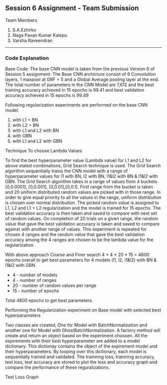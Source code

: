 
## Session 6 Assignment - Team Submission
Team Members
1. S.A.Ezhirko
2. Naga Pavan Kumar Kalepu
3. Varsha Raveendran
**********************************************************************************************************************

### Code Explanation

Base Code: The base CNN model is taken from the previous Version 6 of Session 5 assignment. The Base CNN archicture consist of 6 Convolution layers, 1 maxpool at GRF = 5 and a Global Average pooling layer at the end. The total number of parameters in the CNN Model are 7,612 and the best training accuracy achieved in 15 epochs is 99.41 and best validation accuracy achieved in 15 epochs is 99.49

Following regularization experiments are performed on the base CNN model.
1.	with L1 + BN
2.	with L2 + BN
3.	with L1 and L2 with BN
4.	with GBN
5.	with L1 and L2 with GBN

Technique To choose Lambda Values

  To find the best hyperparameter value (Lambda value) for L1 and L2 for above stated combinations, Grid Search technique is used. The Grid Search algorithm sequentially trains the CNN model with a range of hyperparameter values for l1 with BN, l2 with BN, l1&l2 with BN & l1&l2 with GBN. The Grid Search algorithm takes in a range of values from 4 buckets [0,0.0001], [0,0.001], [0,0.01],[0,0.1]. First range from the bucket is taken and 20 uniform distributed random values are picked with in those range. In order to give equal priority to all the values in the range, uniform distribution is chosen over normal distribution. The picked random value is assigned to L1, L2 and L1 + L2 regularization and the model is trained for 15 epochs. The best validation accuracy is then taken and saved to compare with next set of random values. On completion of 20 trials on a given range, the random value that gave the best validation accuracy is taken and saved to compare against with another range of values. This experiment is repeated for chosen 4 ranges and the random value that gave the best validation accuracy among the 4 ranges are chosen to be the lambda value for the regularization.

With above approach Coarse and Finer search 4 * 4 * 20 * 15 = 4800 epochs overall to get best parameters for 4 models (l1, l2, l1&l2) with BN & l1&l2 with GBN.
- 4 - number of models
- 4 - number of ranges
- 20 - number of random values per range
- 15 - number of epochs
  
Total 4800 epochs to get best parameters.

Performing the Regularization experiment on Base model with selected best hyperparameters

  Two classes are created, One for Model with BatchNormalization and another one for Model with GhostBatchNormalization. A factory method will create and return an object based on the experiment choosen. All the expirements with their best hyperparameter are added to a model dictionary. This dictionay contains the object of the expirement model and their hyperparameters. By looping over this dictionary, each model is sequentially trained and validated. The trainning loss, trainning accuracy, test loss, test accuracy are stored to plot the loss and accuracy graph and compare the performance of these reguralizations.
 
 Test Loss Graph
 
